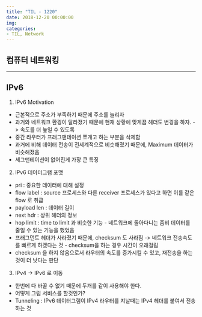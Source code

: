 ```yaml
---
title: "TIL - 1220"
date: 2018-12-20 00:00:00
img:
categories:
- TIL, Network
---
```


## 컴퓨터 네트워킹

----

## IPv6

1. IPv6 Motivation
- 근본적으로 주소가 부족하기 때문에 주소를 늘리자
- 과거와 네트워크 환경이 달라졌기 때문에 현재 상황에 맞게끔 헤더도 변경을 하자. -> 속도를 더 높일 수 있도록
- 중간 라우터가 프래그맨테이션 쪼개고 하는 부분을 삭제함
- 과거에 비해 데이터 전송이 전세계적으로 비슷해졌기 때문에, Maximum 데이터가 비슷해졌음
- 세그맨테이션이 없어진게 가장 큰 특징

2. IPv6 데이터그램 포맷
- pri : 중요한 데이터에 대해 설정
- flow label : source 프로세스와 다른 receiver 프로세스가 있다고 하면 이를 같은 flow 로 취급
- payload len : 데이터 길이
- next hdr : 상위 헤더의 정보
- hop limit : time to limit 과 비슷한 기능 - 네트워크에 돌아다니는 좀비 데이터를 줄일 수 있는 기능을 했었음
- 프래그먼트 헤더가 사라졌기 때문에, checksum 도 사라짐 -> 네트워크 전송속도를 빠르게 하겠다는 것 - checksum을 하는 경우 시간이 오래걸림
- checksum 을 하지 않음으로서 라우터의 속도를 증가시킬 수 있고, 재전송을 하는 것이 더 낫다는 판단

3. IPv4 -> IPv6 로 이동
- 한번에 다 바꿀 수 없기 때문에 두개를 같이 사용해야 한다.
- 어떻게 그럼 서비스를 할것인가?
- Tunneling : IPv6 데이터그램이 IPv4 라우터를 지날때는 IPv4 헤더를 붙여서 전송하는 것

